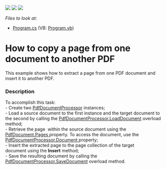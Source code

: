 <!-- default badges list -->
![](https://img.shields.io/endpoint?url=https://codecentral.devexpress.com/api/v1/VersionRange/128595388/17.2.3%2B)
[![](https://img.shields.io/badge/Open_in_DevExpress_Support_Center-FF7200?style=flat-square&logo=DevExpress&logoColor=white)](https://supportcenter.devexpress.com/ticket/details/T581087)
[![](https://img.shields.io/badge/📖_How_to_use_DevExpress_Examples-e9f6fc?style=flat-square)](https://docs.devexpress.com/GeneralInformation/403183)
<!-- default badges end -->
<!-- default file list -->
*Files to look at*:

* [Program.cs](./CS/CopyPage/Program.cs) (VB: [Program.vb](./VB/CopyPage/Program.vb))
<!-- default file list end -->
# How to copy a page from one document to another PDF


This example shows how to extract a page from one PDF document and insert it to another PDF. 


<h3>Description</h3>

To accomplish this task:<br>-&nbsp;Create two&nbsp;<a href="https://documentation.devexpress.com/DocumentServer/DevExpress.Pdf.PdfDocumentProcessor.class">PdfDocumentProcessor</a> instances;<br>- Load&nbsp;a source document to the first&nbsp;instance and the&nbsp;target document to the second&nbsp;by calling the <a href="https://documentation.devexpress.com/DocumentServer/DevExpress.Pdf.PdfDocumentProcessor.LoadDocument.overloads">PdfDocumentProcessor.LoadDocument</a> overload method;<br>- Retrieve the&nbsp;page&nbsp; within&nbsp;the source document using the <a href="https://documentation.devexpress.com/CoreLibraries/DevExpress.Pdf.PdfDocument.Pages.property">PdfDocument.Pages </a>property. To access the document,&nbsp;use the <a href="https://documentation.devexpress.com/DocumentServer/DevExpress.Pdf.PdfDocumentProcessor.Document.property">PdfDocumentProcessor.Document </a>property;<br>- Insert the extracted&nbsp;page to the&nbsp;page collection of the target document&nbsp;using the <strong>Insert</strong> method;<br>- Save the resulting document by&nbsp;calling the<a href="https://documentation.devexpress.com/DocumentServer/DevExpress.Pdf.PdfDocumentProcessor.SaveDocument.overloads"> PdfDocumentProcessor.SaveDocument</a> overload method.

<br/>


